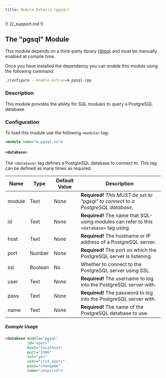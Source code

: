 ```yaml
---
title: Module Details (pgsql)
---
```


{! 2/_support.md !}

## The "pgsql" Module

<div class="alert alert-info" role="alert" markdown="1">

This module depends on a third-party library ([libpq](https://www.postgresql.org/docs/current/static/libpq.html)) and must be manually enabled at compile time.

Once you have installed the dependency you can enable this module using the following command:

```sh
./configure --enable-extras=m_pgsql.cpp
```

</div>

### Description

This module provides the ability for SQL modules to query a PostgreSQL database.

### Configuration

To load this module use the following `<module>` tag:

```xml
<module name="m_pgsql.so">
```

#### `<database>`

The `<database>` tag defines a PostgreSQL database to connect to. This tag can be defined as many times as required.

Name   | Type    | Default Value | Description
------ | ------- | ------------- | -----------
module | Text    | *None*        | **Required!** *This MUST be set to "pgsql" to connect to a PostgreSQL database.*
id     | Text    | *None*        | **Required!** The name that SQL-using modules can refer to this `<database>` tag using.
host   | Text    | *None*        | **Required!** The hostname or IP address of a PostgreSQL server.
port   | Number  | *None*        | **Required!** The port on which the PostgreSQL server is listening.
ssl    | Boolean | No            | Whether to connect to the PostgreSQL server using SSL.
user   | Text    | *None*        | **Required!** The username to log into the PostgreSQL server with.
pass   | Text    | *None*        | **Required!** The password to log into the PostgreSQL server with.
name   | Text    | *None*        | **Required!** The name of the PostgreSQL database to use.

##### Example Usage

```xml
<database module="pgsql"
          id="opers"
          host="localhost"
          port="3306"
          ssl="yes"
          user="ircd_opers"
          pass="changeme"
          name="inspircd">
```
